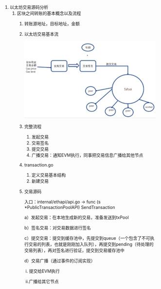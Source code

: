 1. 以太坊交易源码分析
   1. 区块之间转账的基本概念以及流程
      1. 转账源地址，目标地址，金额
      
      2. 以太坊交易基本流
      
         ![image-20211108145441657](images/image-20211108145441657.png)
      
      3. 完整流程
      
         	1. 发起交易
         	2. 交易签名
         	3. 提交交易
         	4. 广播交易：通知EVM执行，同事把交易信息广播给其他节点
      
      4. transaction.go
      
         1. 定义交易基本结构
         2. 新建交易
      
      5. 交易源码
      
         入口：internal/ethapi/api.go -> func (s *PublicTransactionPoolAPI) SendTransaction
      
         a）发起交易：在本地生成新的交易，准备发送到txPool
      
         b）签名交易：对交易数据进行签名
      
         c）提交交易：提交到缓存池中，先提交到queue（一个包含了不可执行交易的列表，也就是刚刚加入队列），再提交到pending（待处理的交易列表），再对签名进行验证，提交到交易缓存池中
      
         d）交易广播（通过事件的订阅实现）
      
         ​	i. 提交给EVM执行
      
         ​	ii.广播给其它节点
         
         
